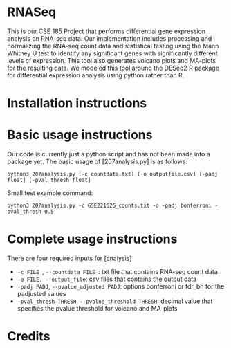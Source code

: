 # RNASeq
This is our CSE 185 Project that performs differential gene expression analysis on RNA-seq data. Our implementation includes processing and normalizing the RNA-seq count data and statistical testing using the Mann Whitney U test to identify any significant genes with significantly different levels of expression. This tool also generates volcano plots and MA-plots for the resulting data. We modeled this tool around the DESeq2 R package for differential expression analysis using python rather than R.

# Installation instructions

# Basic usage instructions
Our code is currently just a python script and has not been made into a package yet.
The basic usage of [207analysis.py] is as follows:

``` python3 207analysis.py [-c countdata.txt] [-o outputfile.csv] [-padj float] [-pval_thresh float] ```

Small test example command:

``` python3 207analysis.py -c GSE221626_counts.txt -o -padj bonferroni -pval_thresh 0.5 ```

# Complete usage instructions
There are four required inputs for [analysis]

* ```-c FILE ```, ```--countdata FILE ```: txt file that contains RNA-seq count data
* ```-o FILE, --output_file```: csv files that contains the output data
* ```-padj PADJ```, ```--pvalue_adjusted PADJ```: options bonferroni or fdr_bh for the padjusted values
* ```-pval_thresh THRESH```, ```--pvalue_threshold THRESH```: decimal value that specifies the pvalue threshold for volcano and MA-plots

# Credits


